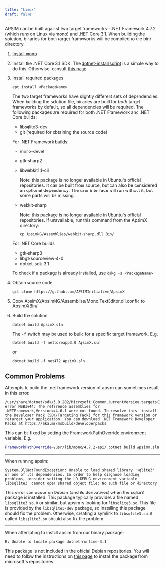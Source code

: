```yaml
---
title: "Linux"
draft: false
---
```


APSIM can be built against two target frameworks - .NET Framework 4.7.2 (which runs on Linux via mono) and .NET Core 3.1. When building the solution, binaries for both target frameworks will be compiled to the bin/ directory.

1. [Install mono](http://www.mono-project.com/download/stable/#download-lin)

2. Install the .NET Core 3.1 SDK. The [dotnet-install script](https://docs.microsoft.com/en-us/dotnet/core/tools/dotnet-install-script) is a simple way to do this. Otherwise, consult [this page](https://docs.microsoft.com/en-us/dotnet/core/install/linux)

3. Install required packages

	```apt install <PackageName>```

	The two target frameworks have slightly different sets of dependencies. When building the solution file, binaries are built for *both* target frameworks by default, so all dependencies will be required. The following packages are required for both .NET Framework and .NET Core builds:

	- libsqlite3-dev
	- git (required for obtaining the source code)

	For .NET Framework builds:

	- mono-devel
	- gtk-sharp2
	- libwebkit1.1-cil
	    
		Note: this package is no longer available in Ubuntu's official repositories. It can be built from source, but can also be considered an optional dependency. The user interface will run without it, but some parts will be missing.

	- webkit-sharp
	
		Note: this package is no longer available in Ubuntu's official repositories. If unavailable, run this command from the ApsimX directory:
		
		```cp ApsimNG/Assemblies/webkit-sharp.dll Bin/```

	For .NET Core builds:

    - gtk-sharp3
	- libgtksourceview-4-0
	- dotnet-sdk-3.1

	To check if a package is already installed, use ```dpkg -s <PackageName>```

4. Obtain source code

	```git clone https://github.com/APSIMInitiative/ApsimX```

5. Copy ApsimX/ApsimNG/Assemblies/Mono.TextEditor.dll.config to ApsimX/Bin/

6. Build the solution

	```dotnet build ApsimX.sln```

	The `-f` switch may be used to build for a specific target framework. E.g.

	```dotnet build -f netcoreapp3.0 ApsimX.sln```

	or

	```dotnet build -f net472 ApsimX.sln```

## Common Problems

Attempts to build the .net framework version of apsim can sometimes result in this error:

```
/usr/share/dotnet/sdk/5.0.202/Microsoft.Common.CurrentVersion.targets(1216,5): error MSB3644: The reference assemblies for .NETFramework,Version=v4.6.1 were not found. To resolve this, install the Developer Pack (SDK/Targeting Pack) for this framework version or retarget your application. You can download .NET Framework Developer Packs at https://aka.ms/msbuild/developerpacks
```

This can be fixed by setting the FrameworkPathOverride environment variable. E.g.

```bash
FrameworkPathOverride=/usr/lib/mono/4.7.2-api/ dotnet build ApsimX.sln
```

---

When running apsim:

```
System.DllNotFoundException: Unable to load shared library 'sqlite3' or one of its dependencies. In order to help diagnose loading problems, consider setting the LD_DEBUG environment variable: libsqlite3: cannot open shared object file: No such file or directory
```

This error can occur on Debian (and its derivatives) when the sqlite3 package is installed. This package typically provides a file named `libsqlite3.so.0` or similar, but apsim is looking for `libsqlite3.so`. This file is provided by the `libsqlite3-dev` package, so installing this package should fix the problem. Otherwise, creating a symlink to `libsqlite3.so.0` called `libsqlite3.so` should also fix the problem.

---

When attempting to install apsim from our binary package:

```
E: Unable to locate package dotnet-runtime-3.1
```

This package is not included in the official Debian repositories. You will need to follow the instructions on [this page](https://docs.microsoft.com/en-us/dotnet/core/install/linux) to install the package from microsoft's repositories.
